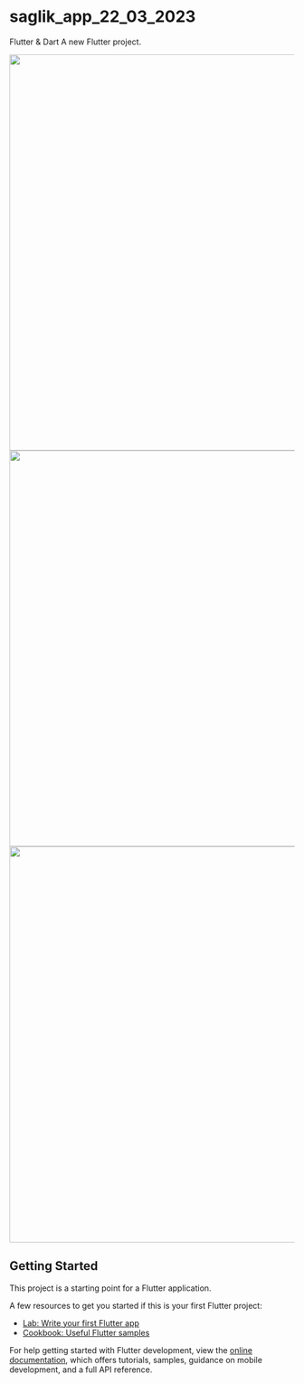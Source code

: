 # saglik_app_22_03_2023
Flutter & Dart
A new Flutter project.


<img src="https://user-images.githubusercontent.com/95686166/227045499-69d59422-8471-481f-ba99-779e2b7ead68.png" with="350" height="700">
<img src="https://user-images.githubusercontent.com/95686166/227045509-498d88ed-ee1e-4a0e-a2ec-be6a85b1e2ea.png" with="350" height="700">
<img src="https://user-images.githubusercontent.com/95686166/227045516-97a6b514-01e3-4b81-9536-8f7a68ad46ae.png" with="350" height="700">

## Getting Started

This project is a starting point for a Flutter application.

A few resources to get you started if this is your first Flutter project:

- [Lab: Write your first Flutter app](https://docs.flutter.dev/get-started/codelab)
- [Cookbook: Useful Flutter samples](https://docs.flutter.dev/cookbook)

For help getting started with Flutter development, view the
[online documentation](https://docs.flutter.dev/), which offers tutorials,
samples, guidance on mobile development, and a full API reference.
